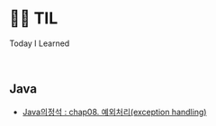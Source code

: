 # :woman_technologist: TIL
Today I Learned

<br>

## Java
* [Java의정석 : chap08. 예외처리(exception handling)](Java/Jeongseok_08_Exception_Handling.md)

<br>

